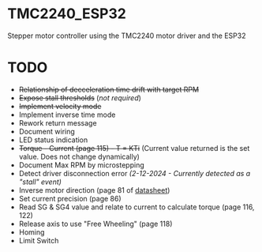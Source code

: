 # TMC2240_ESP32

Stepper motor controller using the TMC2240 motor driver and the ESP32

# TODO

- ~~Relationship of decceleration time drift with target RPM~~
- ~~Expose stall thresholds~~ (_not required_)
- ~~Implement velocity mode~~
- Implement inverse time mode
- Rework return message
- Document wiring
- LED status indication
- ~~Torque - Current (page 115) - T = KTi~~ (Current value returned is the set value. Does not change dynamically)
- Document Max RPM by microstepping
- Detect driver disconnection error _(2-12-2024 - Currently detected as a "stall" event)_
- Inverse motor direction (page 81 of [datasheet](https://www.analog.com/media/en/technical-documentation/data-sheets/tmc2240_datasheet.pdf))
- Set current precision (page 86)
- Read SG & SG4 value and relate to current to calculate torque (page 116, 122)
- Release axis to use "Free Wheeling" (page 118)
- Homing
- Limit Switch
